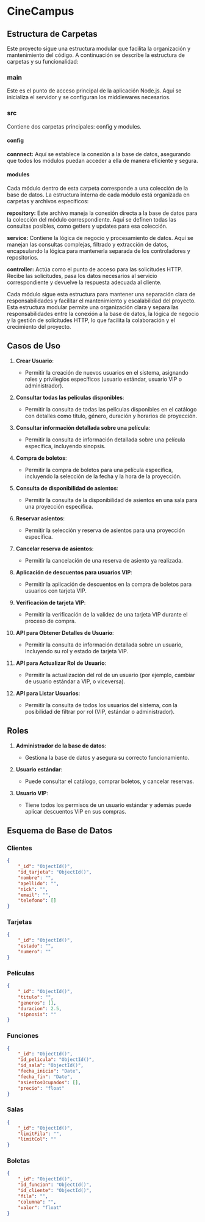 # CineCampus

## Estructura de Carpetas
Este proyecto sigue una estructura modular que facilita la organización y mantenimiento del código. A continuación se describe la estructura de carpetas y su funcionalidad:

### main 
Este es el punto de acceso principal de la aplicación Node.js. Aquí se inicializa el servidor y se configuran los middlewares necesarios.

### src 
Contiene dos carpetas principales: config y modules.

#### config 
**connnect:** Aquí se establece la conexión a la base de datos, asegurando que todos los módulos puedan acceder a ella de manera eficiente y segura.

#### modules
Cada módulo dentro de esta carpeta corresponde a una colección de la base de datos. La estructura interna de cada módulo está organizada en carpetas y archivos específicos:

**repository:** Este archivo maneja la conexión directa a la base de datos para la colección del módulo correspondiente. Aquí se definen todas las consultas posibles, como getters y updates para esa colección.

**service:** Contiene la lógica de negocio y procesamiento de datos. Aquí se manejan las consultas complejas, filtrado y extracción de datos, encapsulando la lógica para mantenerla separada de los controladores y repositorios.

**controller:** Actúa como el punto de acceso para las solicitudes HTTP. Recibe las solicitudes, pasa los datos necesarios al servicio correspondiente y devuelve la respuesta adecuada al cliente.

Cada módulo sigue esta estructura para mantener una separación clara de responsabilidades y facilitar el mantenimiento y escalabilidad del proyecto. Esta estructura modular permite una organización clara y separa las responsabilidades entre la conexión a la base de datos, la lógica de negocio y la gestión de solicitudes HTTP, lo que facilita la colaboración y el crecimiento del proyecto.

## Casos de Uso

1. **Crear Usuario**:
   - Permitir la creación de nuevos usuarios en el sistema, asignando roles y privilegios específicos (usuario estándar, usuario VIP o administrador).

2. **Consultar todas las películas disponibles**:
   - Permitir la consulta de todas las películas disponibles en el catálogo con detalles como título, género, duración y horarios de proyección.

3. **Consultar información detallada sobre una película**:
   - Permitir la consulta de información detallada sobre una película específica, incluyendo sinopsis.

4. **Compra de boletos**:
   - Permitir la compra de boletos para una película específica, incluyendo la selección de la fecha y la hora de la proyección.

5. **Consulta de disponibilidad de asientos**:
   - Permitir la consulta de la disponibilidad de asientos en una sala para una proyección específica.

6. **Reservar asientos**:
   - Permitir la selección y reserva de asientos para una proyección específica.

7. **Cancelar reserva de asientos**:
   - Permitir la cancelación de una reserva de asiento ya realizada.

8. **Aplicación de descuentos para usuarios VIP**:
   - Permitir la aplicación de descuentos en la compra de boletos para usuarios con tarjeta VIP.

9. **Verificación de tarjeta VIP**:
   - Permitir la verificación de la validez de una tarjeta VIP durante el proceso de compra.

10. **API para Obtener Detalles de Usuario**: 
    - Permitir la consulta de información detallada sobre un usuario, incluyendo su rol y estado de tarjeta VIP.

11. **API para Actualizar Rol de Usuario**:
    - Permitir la actualización del rol de un usuario (por ejemplo, cambiar de usuario estándar a VIP, o viceversa).

12. **API para Listar Usuarios**: 
    - Permitir la consulta de todos los usuarios del sistema, con la posibilidad de filtrar por rol (VIP, estándar o administrador).

## Roles

1. **Administrador de la base de datos**:
   - Gestiona la base de datos y asegura su correcto funcionamiento.

2. **Usuario estándar**:
   - Puede consultar el catálogo, comprar boletos, y cancelar reservas.

3. **Usuario VIP**:
   - Tiene todos los permisos de un usuario estándar y además puede aplicar descuentos VIP en sus compras.

## Esquema de Base de Datos

### Clientes

```json
{
    "_id": "ObjectId()",
    "id_tarjeta": "ObjectId()",
    "nombre": "",
    "apellido": "",
    "nick": "",
    "email": "",
    "telefono": []
}
```

### Tarjetas
```json
{
    "_id": "ObjectId()",
    "estado": "",
    "numero": ""
}
```

### Películas
```json
{
    "_id": "ObjectId()",
    "titulo": "",
    "generos": [],
    "duracion": 2.5,
    "sipnosis": ""
}
```

### Funciones
```json
{
    "_id": "ObjectId()",
    "id_pelicula": "ObjectId()",
    "id_sala": "ObjectId()",
    "fecha_inicio": "Date",
    "fecha_fin": "Date",
    "asientosOcupados": [],
    "precio": "float"
}
```

### Salas
```json
{
    "_id": "ObjectId()",
    "limitFila": "",
    "limitCol": ""
}
```

### Boletas
```json
{
    "_id": "ObjectId()",
    "id_funcion": "ObjectId()",
    "id_cliente": "ObjectId()",
    "fila": "",
    "columna": "",
    "valor": "float"
}
```
